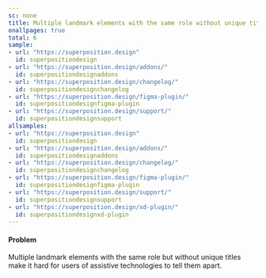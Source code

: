 ```yaml
---
sc: none
title: Multiple landmark elements with the same role without unique titles
onallpages: true
total: 6
sample: 
- url: "https://superposition.design"
  id: superpositiondesign
- url: "https://superposition.design/addons/"
  id: superpositiondesignaddons
- url: "https://superposition.design/changelog/"
  id: superpositiondesignchangelog
- url: "https://superposition.design/figma-plugin/"
  id: superpositiondesignfigma-plugin
- url: "https://superposition.design/support/"
  id: superpositiondesignsupport
allsamples: 
- url: "https://superposition.design"
  id: superpositiondesign
- url: "https://superposition.design/addons/"
  id: superpositiondesignaddons
- url: "https://superposition.design/changelog/"
  id: superpositiondesignchangelog
- url: "https://superposition.design/figma-plugin/"
  id: superpositiondesignfigma-plugin
- url: "https://superposition.design/support/"
  id: superpositiondesignsupport
- url: "https://superposition.design/xd-plugin/"
  id: superpositiondesignxd-plugin
---
```


#### Problem

Multiple landmark elements with the same role but without unique titles make it hard for users of assistive technologies to tell them apart.





